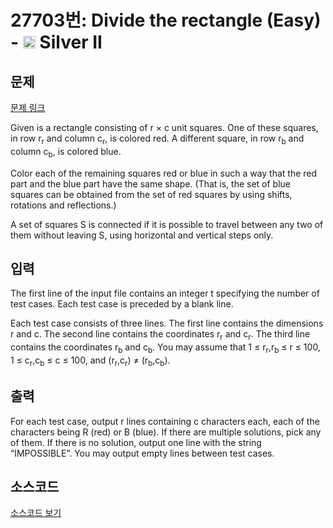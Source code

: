 # 27703번: Divide the rectangle (Easy) - <img src="https://static.solved.ac/tier_small/9.svg" style="height:20px" /> Silver II

<!-- performance -->

<!-- 문제 제출 후 깃허브에 푸시를 했을 때 제출한 코드의 성능이 입력될 공간입니다.-->

<!-- end -->

## 문제

[문제 링크](https://boj.kr/27703)

<p>Given is a rectangle consisting of r × c unit squares. One of these squares, in row r<sub>r</sub> and column c<sub>r</sub>, is colored red. A different square, in row r<sub>b</sub> and column c<sub>b</sub>, is colored blue.</p>

<p>Color each of the remaining squares red or blue in such a way that the red part and the blue part have the same shape. (That is, the set of blue squares can be obtained from the set of red squares by using shifts, rotations and reflections.)</p>

<p>A set of squares S is connected if it is possible to travel between any two of them without leaving S, using horizontal and vertical steps only.</p>

## 입력

<p>The first line of the input file contains an integer t specifying the number of test cases. Each test case is preceded by a blank line.</p>

<p>Each test case consists of three lines. The first line contains the dimensions r and c. The second line contains the coordinates r<sub>r</sub> and c<sub>r</sub>. The third line contains the coordinates r<sub>b</sub> and c<sub>b</sub>. You may assume that 1 ≤ r<sub>r</sub>,r<sub>b</sub> ≤ r ≤ 100, 1 ≤ c<sub>r</sub>,c<sub>b</sub> ≤ c ≤ 100, and (r<sub>r</sub>,c<sub>r</sub>) ≠ (r<sub>b</sub>,c<sub>b</sub>).</p>

## 출력

<p>For each test case, output r lines containing c characters each, each of the characters being R (red) or B (blue). If there are multiple solutions, pick any of them. If there is no solution, output one line with the string “IMPOSSIBLE”. You may output empty lines between test cases.</p>

## 소스코드

[소스코드 보기](Divide%20the%20rectangle%20(Easy).py)